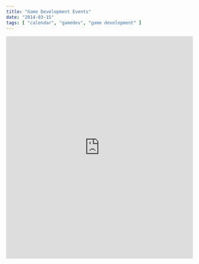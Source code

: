```yaml
---
title: "Game Development Events"
date: "2014-03-15"
tags: [ "calendar", "gamedev", "game development" ]
---
```


<iframe src="https://www.google.com/calendar/embed?showTitle=0&amp;height=600&amp;wkst=1&amp;bgcolor=%23FFFFFF&amp;src=bbl7tbumepou22mn0bm73boju0%40group.calendar.google.com&amp;color=%23875509&amp;ctz=America%2FNew_York" style=" border-width:0 " width="100%" height="600" frameborder="0" scrolling="no"></iframe>
